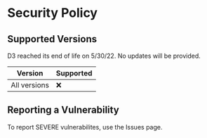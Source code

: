 # Security Policy

## Supported Versions

D3 reached its end of life on 5/30/22. No updates will be provided.

|   Version    |     Supported      |
|   -------    | ------------------ |
| All versions |        :x:         |

## Reporting a Vulnerability

To report SEVERE vulnerabilites, use the Issues page.
